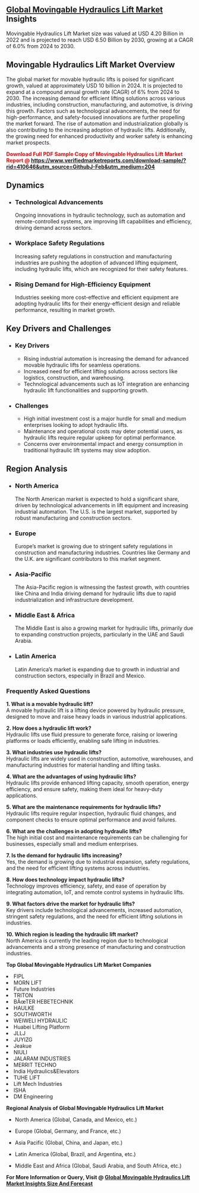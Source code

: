 <h2><a href="https://www.verifiedmarketreports.com/download-sample/?rid=410646&amp;utm_source=GithubJ&amp;utm_medium=204" target="_blank">Global Movingable Hydraulics Lift Market</a> Insights</h2><p>Movingable Hydraulics Lift Market size was valued at USD 4.20 Billion in 2022 and is projected to reach USD 6.50 Billion by 2030, growing at a CAGR of 6.0% from 2024 to 2030.</p><p><h2>Movingable Hydraulics Lift Market Overview</h2> <p>The global market for movable hydraulic lifts is poised for significant growth, valued at approximately USD 10 billion in 2024. It is projected to expand at a compound annual growth rate (CAGR) of 6% from 2024 to 2030. The increasing demand for efficient lifting solutions across various industries, including construction, manufacturing, and automotive, is driving this growth. Factors such as technological advancements, the need for high-performance, and safety-focused innovations are further propelling the market forward. The rise of automation and industrialization globally is also contributing to the increasing adoption of hydraulic lifts. Additionally, the growing need for enhanced productivity and worker safety is enhancing market prospects. </p> <p><strong><p><span class=""><span style="color: #ff0000;"><strong>Download Full PDF Sample Copy of Movingable Hydraulics Lift Market Report</strong> @ </span><a href="https://www.verifiedmarketreports.com/download-sample/?rid=410646&amp;utm_source=GithubJ-Feb&amp;utm_medium=204" target="_blank">https://www.verifiedmarketreports.com/download-sample/?rid=410646&amp;utm_source=GithubJ-Feb&amp;utm_medium=204</a></span></p></strong></p> <h2>Dynamics</h2> <ul> <li><h3>Technological Advancements</h3> Ongoing innovations in hydraulic technology, such as automation and remote-controlled systems, are improving lift capabilities and efficiency, driving demand across sectors. </li> <li><h3>Workplace Safety Regulations</h3> Increasing safety regulations in construction and manufacturing industries are pushing the adoption of advanced lifting equipment, including hydraulic lifts, which are recognized for their safety features. </li> <li><h3>Rising Demand for High-Efficiency Equipment</h3> Industries seeking more cost-effective and efficient equipment are adopting hydraulic lifts for their energy-efficient design and reliable performance, resulting in market growth. </li> </ul> <h2>Key Drivers and Challenges</h2> <ul> <li><h3>Key Drivers</h3> <ul> <li>Rising industrial automation is increasing the demand for advanced movable hydraulic lifts for seamless operations.</li> <li>Increased need for efficient lifting solutions across sectors like logistics, construction, and warehousing.</li> <li>Technological advancements such as IoT integration are enhancing hydraulic lift functionalities and supporting growth.</li> </ul> </li> <li><h3>Challenges</h3> <ul> <li>High initial investment cost is a major hurdle for small and medium enterprises looking to adopt hydraulic lifts.</li> <li>Maintenance and operational costs may deter potential users, as hydraulic lifts require regular upkeep for optimal performance.</li> <li>Concerns over environmental impact and energy consumption in traditional hydraulic lift systems may slow adoption.</li> </ul> </li> </ul> <h2>Region Analysis</h2> <ul> <li><h3>North America</h3> The North American market is expected to hold a significant share, driven by technological advancements in lift equipment and increasing industrial automation. The U.S. is the largest market, supported by robust manufacturing and construction sectors. </li> <li><h3>Europe</h3> Europe’s market is growing due to stringent safety regulations in construction and manufacturing industries. Countries like Germany and the U.K. are significant contributors to this market segment. </li> <li><h3>Asia-Pacific</h3> The Asia-Pacific region is witnessing the fastest growth, with countries like China and India driving demand for hydraulic lifts due to rapid industrialization and infrastructure development. </li> <li><h3>Middle East & Africa</h3> The Middle East is also a growing market for hydraulic lifts, primarily due to expanding construction projects, particularly in the UAE and Saudi Arabia. </li> <li><h3>Latin America</h3> Latin America’s market is expanding due to growth in industrial and construction sectors, especially in Brazil and Mexico. </li> </ul> <h3>Frequently Asked Questions</h3> <p><strong>1. What is a movable hydraulic lift?</strong><br> A movable hydraulic lift is a lifting device powered by hydraulic pressure, designed to move and raise heavy loads in various industrial applications.</p> <p><strong>2. How does a hydraulic lift work?</strong><br> Hydraulic lifts use fluid pressure to generate force, raising or lowering platforms or loads efficiently, enabling safe lifting in industries.</p> <p><strong>3. What industries use hydraulic lifts?</strong><br> Hydraulic lifts are widely used in construction, automotive, warehouses, and manufacturing industries for material handling and lifting tasks.</p> <p><strong>4. What are the advantages of using hydraulic lifts?</strong><br> Hydraulic lifts provide enhanced lifting capacity, smooth operation, energy efficiency, and ensure safety, making them ideal for heavy-duty applications.</p> <p><strong>5. What are the maintenance requirements for hydraulic lifts?</strong><br> Hydraulic lifts require regular inspection, hydraulic fluid changes, and component checks to ensure optimal performance and avoid failures.</p> <p><strong>6. What are the challenges in adopting hydraulic lifts?</strong><br> The high initial cost and maintenance requirements can be challenging for businesses, especially small and medium enterprises.</p> <p><strong>7. Is the demand for hydraulic lifts increasing?</strong><br> Yes, the demand is growing due to industrial expansion, safety regulations, and the need for efficient lifting systems across industries.</p> <p><strong>8. How does technology impact hydraulic lifts?</strong><br> Technology improves efficiency, safety, and ease of operation by integrating automation, IoT, and remote control systems in hydraulic lifts.</p> <p><strong>9. What factors drive the market for hydraulic lifts?</strong><br> Key drivers include technological advancements, increased automation, stringent safety regulations, and the need for efficient lifting solutions in industries.</p> <p><strong>10. Which region is leading the hydraulic lift market?</strong><br> North America is currently the leading region due to technological advancements and a strong presence of manufacturing and construction industries.</p> </p><p><strong>Top Global Movingable Hydraulics Lift Market Companies</strong></p><div data-test-id=""><p><li>FIPL</li><li> MORN LIFT</li><li> Future Industries</li><li> TRITON</li><li> BÃœTER HEBETECHNIK</li><li> HAULKE</li><li> SOUTHWORTH</li><li> WEIWELI HYDRAULIC</li><li> Huabei Lifting Platform</li><li> JLLJ</li><li> JUYIZG</li><li> Jeakue</li><li> NIULI</li><li> JALARAM INDUSTRIES</li><li> MERRIT TECHNO</li><li> India Hydraulics&Elevators</li><li> TUHE LIFT</li><li> Lift Mech Industries</li><li> ISHA</li><li> DM Engineering</li></p><div><strong>Regional Analysis of&nbsp;Global Movingable Hydraulics Lift Market</strong></div><ul><li dir="ltr"><p dir="ltr">North America&nbsp;(Global, Canada, and Mexico, etc.)</p></li><li dir="ltr"><p dir="ltr">Europe (Global, Germany, and France, etc.)</p></li><li dir="ltr"><p dir="ltr">Asia Pacific&nbsp;(Global, China, and Japan, etc.)</p></li><li dir="ltr"><p dir="ltr">Latin America&nbsp;(Global, Brazil, and Argentina, etc.)</p></li><li dir="ltr">Middle East and Africa&nbsp;(Global, Saudi Arabia, and South Africa, etc.)</li></ul><p><strong>For More Information or Query, Visit @&nbsp;</strong><strong><a href="https://www.verifiedmarketreports.com/product/movingable-hydraulics-lift-market/?utm_source=GithubJ&amp;utm_medium=204" target="_blank">Global Movingable Hydraulics Lift Market Insights Size And Forecast</a></strong></p></div>
